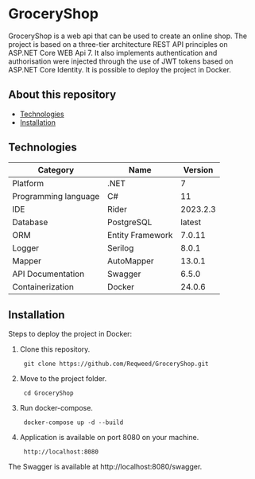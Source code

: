 # GroceryShop

GroceryShop is a web api that can be used to create an online shop.
The project is based on a three-tier architecture REST API principles on ASP.NET Core WEB Api 7.
It also implements authentication and authorisation were injected through the use of JWT tokens based on ASP.NET Core Identity.
It is possible to deploy the project in Docker.

## About this repository

- [Technologies](#technologies)
- [Installation](#installation)

## Technologies

| Category             | Name             | Version  |
|----------------------|------------------|----------|
| Platform             | .NET             | 7        |
| Programming language | C#               | 11       |
| IDE                  | Rider            | 2023.2.3 |
| Database             | PostgreSQL       | latest   |
| ORM                  | Entity Framework | 7.0.11   |
| Logger               | Serilog          | 8.0.1    |
| Mapper               | AutoMapper       | 13.0.1   |
| API Documentation    | Swagger          | 6.5.0    |
| Containerization     | Docker           | 24.0.6   |

## Installation

Steps to deploy the project in Docker:

1. Clone this repository.

        git clone https://github.com/Reqweed/GroceryShop.git

2. Move to the project folder.

        cd GroceryShop

3. Run docker-compose.

        docker-compose up -d --build

4. Application is available on port 8080 on your machine.

        http://localhost:8080

The Swagger is available at http://localhost:8080/swagger.